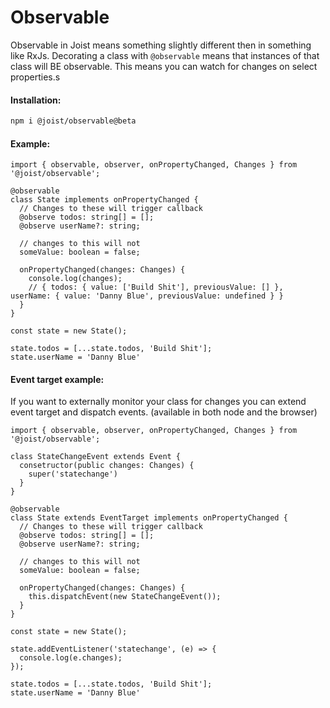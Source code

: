 # Observable

Observable in Joist means something slightly different then in something like RxJs.
Decorating a class with `@observable` means that instances of that class will BE observable. This means you can watch for changes on select properties.s

#### Installation:

```BASH
npm i @joist/observable@beta
```

#### Example:

```TS
import { observable, observer, onPropertyChanged, Changes } from '@joist/observable';

@observable
class State implements onPropertyChanged {
  // Changes to these will trigger callback
  @observe todos: string[] = [];
  @observe userName?: string;

  // changes to this will not
  someValue: boolean = false;

  onPropertyChanged(changes: Changes) {
    console.log(changes);
    // { todos: { value: ['Build Shit'], previousValue: [] }, userName: { value: 'Danny Blue', previousValue: undefined } }
  }
}

const state = new State();

state.todos = [...state.todos, 'Build Shit'];
state.userName = 'Danny Blue'
```

#### Event target example:

If you want to externally monitor your class for changes you can extend event target and dispatch events. (available in both node and the browser)

```TS
import { observable, observer, onPropertyChanged, Changes } from '@joist/observable';

class StateChangeEvent extends Event {
  consetructor(public changes: Changes) {
    super('statechange')
  }
}

@observable
class State extends EventTarget implements onPropertyChanged {
  // Changes to these will trigger callback
  @observe todos: string[] = [];
  @observe userName?: string;

  // changes to this will not
  someValue: boolean = false;

  onPropertyChanged(changes: Changes) {
    this.dispatchEvent(new StateChangeEvent());
  }
}

const state = new State();

state.addEventListener('statechange', (e) => {
  console.log(e.changes);
});

state.todos = [...state.todos, 'Build Shit'];
state.userName = 'Danny Blue'
```
